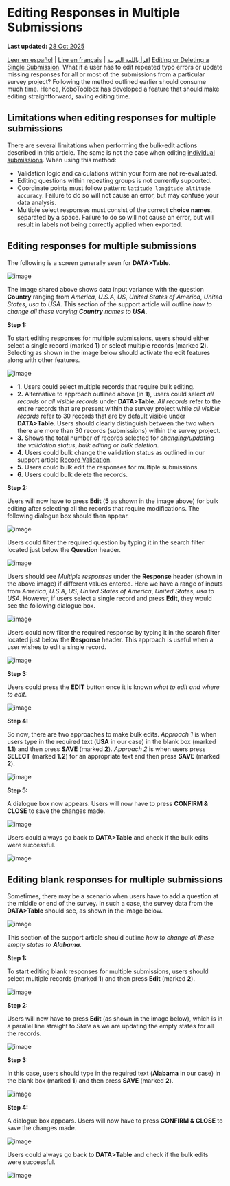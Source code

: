 # Editing Responses in Multiple Submissions
**Last updated:** <a href="https://github.com/kobotoolbox/docs/blob/050dcc9c8bfb4c528208bbe886979999037f1554/source/howto_edit_multiple_submissions.md" class="reference">28 Oct 2025</a>

<a href="es/howto_edit_multiple_submissions.html">Leer en español</a> | <a href="fr/howto_edit_multiple_submissions.html">Lire en français</a> | <a href="ar/howto_edit_multiple_submissions.html">اقرأ باللغة العربية</a>
[Editing or Deleting a Single Submission](howto_edit_single_submissions.md).
What if a user has to edit repeated typo errors or update missing responses for
all or most of the submissions from a particular survey project? Following the
method outlined earlier should consume much time. Hence, KoboToolbox has
developed a feature that should make editing straightforward, saving editing
time.

## Limitations when editing responses for multiple submissions

There are several limitations when performing the bulk-edit actions described in
this article. The same is not the case when editing
[individual submissions](howto_edit_single_submissions.md). When using this
method:

- Validation logic and calculations within your form are not re-evaluated.
- Editing questions within repeating groups is not currently supported.
- Coordinate points must follow pattern: `latitude longitude altitude accuracy`.
  Failure to do so will not cause an error, but may confuse your data analysis.
- Multiple select responses must consist of the correct **choice names**,
  separated by a space. Failure to do so will not cause an error, but will
  result in labels not being correctly applied when exported.

## Editing responses for multiple submissions

The following is a screen generally seen for **DATA>Table**.

![image](/images/howto_edit_multiple_submissions/edit_multiple_1.png)

The image shared above shows data input variance with the question **Country**
ranging from _America_, _U.S.A_, _US_, _United States of America_, _United
States_, _usa_ to _USA_. This section of the support article will outline _how
to change all these varying **Country** names to **USA**_.

**Step 1:**

To start editing responses for multiple submissions, users should either select
a single record (marked **1**) or select multiple records (marked **2**).
Selecting as shown in the image below should activate the edit features along
with other features.

![image](/images/howto_edit_multiple_submissions/edit_multiple_2.png)

- **1.** Users could select multiple records that require bulk editing.
- **2.** Alternative to approach outlined above (in **1**), users could select
  _all records_ or _all visible records_ under **DATA>Table**. _All records_
  refer to the entire records that are present within the survey project while
  _all visible records_ refer to 30 records that are by default visible under
  **DATA>Table**. Users should clearly distinguish between the two when there
  are more than 30 records (submissions) within the survey project.
- **3.** Shows the total number of records selected for _changing/updating the
  validation status_, _bulk editing_ or _bulk deletion_.
- **4.** Users could bulk change the validation status as outlined in our
  support article [Record Validation](record_validation.md).
- **5.** Users could bulk edit the responses for multiple submissions.
- **6.** Users could bulk delete the records.

**Step 2:**

Users will now have to press **Edit** (**5** as shown in the image above) for
bulk editing after selecting all the records that require modifications. The
following dialogue box should then appear.

![image](/images/howto_edit_multiple_submissions/edit_multiple_3.png)

Users could filter the required question by typing it in the search filter
located just below the **Question** header.

![image](/images/howto_edit_multiple_submissions/edit_multiple_4.png)

Users should see _Multiple responses_ under the **Response** header (shown in
the above image) if different values entered. Here we have a range of inputs
from _America_, _U.S.A_, _US_, _United States of America_, _United States_,
_usa_ to _USA_. However, if users select a single record and press **Edit**,
they would see the following dialogue box.

![image](/images/howto_edit_multiple_submissions/edit_multiple_5.png)

Users could now filter the required response by typing it in the search filter
located just below the **Response** header. This approach is useful when a user
wishes to edit a single record.

![image](/images/howto_edit_multiple_submissions/edit_multiple_6.png)

**Step 3:**

Users could press the **EDIT** button once it is known _what to edit and where
to edit_.

![image](/images/howto_edit_multiple_submissions/edit_multiple_7.png)

**Step 4:**

So now, there are two approaches to make bulk edits. _Approach 1_ is when users
type in the required text (**USA** in our case) in the blank box (marked
**1.1**) and then press **SAVE** (marked **2**). _Approach 2_ is when users
press **SELECT** (marked **1.2**) for an appropriate text and then press
**SAVE** (marked **2**).

![image](/images/howto_edit_multiple_submissions/edit_multiple_8.png)

**Step 5:**

A dialogue box now appears. Users will now have to press **CONFIRM & CLOSE** to
save the changes made.

![image](/images/howto_edit_multiple_submissions/edit_multiple_9.png)

Users could always go back to **DATA>Table** and check if the bulk edits were
successful.

![image](/images/howto_edit_multiple_submissions/edit_multiple_10.png)

## Editing blank responses for multiple submissions

Sometimes, there may be a scenario when users have to add a question at the
middle or end of the survey. In such a case, the survey data from the
**DATA>Table** should see, as shown in the image below.

![image](/images/howto_edit_multiple_submissions/edit_multiple_11.png)

This section of the support article should outline _how to change all these
empty states to **Alabama**_.

**Step 1:**

To start editing blank responses for multiple submissions, users should select
multiple records (marked **1**) and then press **Edit** (marked **2**).

![image](/images/howto_edit_multiple_submissions/edit_multiple_12.png)

**Step 2:**

Users will now have to press **Edit** (as shown in the image below), which is in
a parallel line straight to _State_ as we are updating the empty states for all
the records.

![image](/images/howto_edit_multiple_submissions/edit_multiple_13.png)

**Step 3:**

In this case, users should type in the required text (**Alabama** in our case)
in the blank box (marked **1**) and then press **SAVE** (marked **2**).

![image](/images/howto_edit_multiple_submissions/edit_multiple_14.png)

**Step 4:**

A dialogue box appears. Users will now have to press **CONFIRM & CLOSE** to save
the changes made.

![image](/images/howto_edit_multiple_submissions/edit_multiple_15.png)

Users could always go back to **DATA>Table** and check if the bulk edits were
successful.

![image](/images/howto_edit_multiple_submissions/edit_multiple_16.png)
